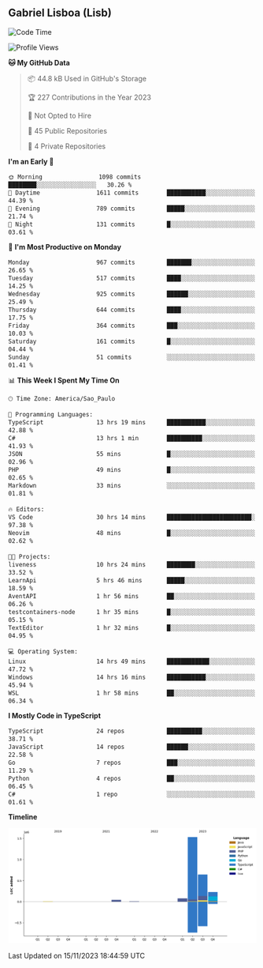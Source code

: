 ## Gabriel Lisboa (Lisb)

<!--START_SECTION:waka-->
![Code Time](http://img.shields.io/badge/Code%20Time-311%20hrs%2027%20mins-blue)

![Profile Views](http://img.shields.io/badge/Profile%20Views-2-blue)

**🐱 My GitHub Data** 

> 📦 44.8 kB Used in GitHub's Storage 
 > 
> 🏆 227 Contributions in the Year 2023
 > 
> 🚫 Not Opted to Hire
 > 
> 📜 45 Public Repositories 
 > 
> 🔑 4 Private Repositories 
 > 
**I'm an Early 🐤** 

```text
🌞 Morning                1098 commits        ████████░░░░░░░░░░░░░░░░░   30.26 % 
🌆 Daytime                1611 commits        ███████████░░░░░░░░░░░░░░   44.39 % 
🌃 Evening                789 commits         █████░░░░░░░░░░░░░░░░░░░░   21.74 % 
🌙 Night                  131 commits         █░░░░░░░░░░░░░░░░░░░░░░░░   03.61 % 
```
📅 **I'm Most Productive on Monday** 

```text
Monday                   967 commits         ███████░░░░░░░░░░░░░░░░░░   26.65 % 
Tuesday                  517 commits         ████░░░░░░░░░░░░░░░░░░░░░   14.25 % 
Wednesday                925 commits         ██████░░░░░░░░░░░░░░░░░░░   25.49 % 
Thursday                 644 commits         ████░░░░░░░░░░░░░░░░░░░░░   17.75 % 
Friday                   364 commits         ███░░░░░░░░░░░░░░░░░░░░░░   10.03 % 
Saturday                 161 commits         █░░░░░░░░░░░░░░░░░░░░░░░░   04.44 % 
Sunday                   51 commits          ░░░░░░░░░░░░░░░░░░░░░░░░░   01.41 % 
```


📊 **This Week I Spent My Time On** 

```text
🕑︎ Time Zone: America/Sao_Paulo

💬 Programming Languages: 
TypeScript               13 hrs 19 mins      ███████████░░░░░░░░░░░░░░   42.88 % 
C#                       13 hrs 1 min        ██████████░░░░░░░░░░░░░░░   41.93 % 
JSON                     55 mins             █░░░░░░░░░░░░░░░░░░░░░░░░   02.96 % 
PHP                      49 mins             █░░░░░░░░░░░░░░░░░░░░░░░░   02.65 % 
Markdown                 33 mins             ░░░░░░░░░░░░░░░░░░░░░░░░░   01.81 % 

🔥 Editors: 
VS Code                  30 hrs 14 mins      ████████████████████████░   97.38 % 
Neovim                   48 mins             █░░░░░░░░░░░░░░░░░░░░░░░░   02.62 % 

🐱‍💻 Projects: 
liveness                 10 hrs 24 mins      ████████░░░░░░░░░░░░░░░░░   33.52 % 
LearnApi                 5 hrs 46 mins       █████░░░░░░░░░░░░░░░░░░░░   18.59 % 
AventAPI                 1 hr 56 mins        ██░░░░░░░░░░░░░░░░░░░░░░░   06.26 % 
testcontainers-node      1 hr 35 mins        █░░░░░░░░░░░░░░░░░░░░░░░░   05.15 % 
TextEditor               1 hr 32 mins        █░░░░░░░░░░░░░░░░░░░░░░░░   04.95 % 

💻 Operating System: 
Linux                    14 hrs 49 mins      ████████████░░░░░░░░░░░░░   47.72 % 
Windows                  14 hrs 16 mins      ███████████░░░░░░░░░░░░░░   45.94 % 
WSL                      1 hr 58 mins        ██░░░░░░░░░░░░░░░░░░░░░░░   06.34 % 
```

**I Mostly Code in TypeScript** 

```text
TypeScript               24 repos            ██████████░░░░░░░░░░░░░░░   38.71 % 
JavaScript               14 repos            ██████░░░░░░░░░░░░░░░░░░░   22.58 % 
Go                       7 repos             ███░░░░░░░░░░░░░░░░░░░░░░   11.29 % 
Python                   4 repos             ██░░░░░░░░░░░░░░░░░░░░░░░   06.45 % 
C#                       1 repo              ░░░░░░░░░░░░░░░░░░░░░░░░░   01.61 % 
```



**Timeline**

![Lines of Code chart](https://raw.githubusercontent.com/tenlisboa/tenlisboa/main/assets/bar_graph.png)


 Last Updated on 15/11/2023 18:44:59 UTC
<!--END_SECTION:waka-->
